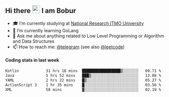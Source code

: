 ## Hi there <img src="https://media.giphy.com/media/hvRJCLFzcasrR4ia7z/giphy.gif" width="25px" height="25px"> I am Bobur

- :mortar_board: I’m currently studying at [National Research ITMO University](https://itmo.ru/)
- :seedling: I’m currently learning GoLang
- :speech_balloon: Ask me about anything related to Low Level Programming or Algorithm and Data Structures
- :mailbox: How to reach me: [@telegram](https://t.me/octoant) (see also [@leetcode](https://leetcode.com/octoant/))    

#### Coding stats in last week

<!--START_SECTION:waka-->

```txt
Kotlin            31 hrs 18 mins  █████████████████▒░░░░░░░   69.71 %
Java              5 hrs 52 mins   ███▒░░░░░░░░░░░░░░░░░░░░░   13.08 %
YAML              2 hrs 22 mins   █▒░░░░░░░░░░░░░░░░░░░░░░░   05.27 %
ActionScript 3    1 hr 35 mins    █░░░░░░░░░░░░░░░░░░░░░░░░   03.56 %
XML               58 mins         ▓░░░░░░░░░░░░░░░░░░░░░░░░   02.19 %
```

<!--END_SECTION:waka-->
